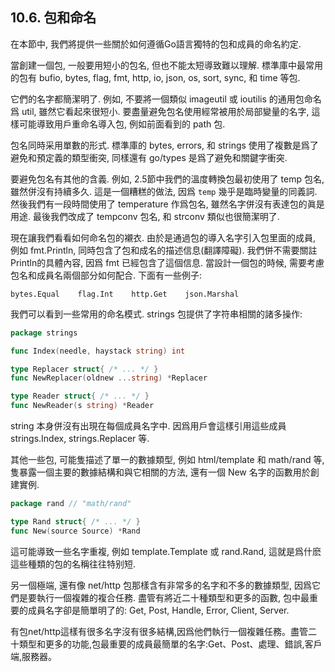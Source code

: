 ## 10.6. 包和命名


在本節中, 我們將提供一些關於如何遵循Go語言獨特的包和成員的命名約定.

當創建一個包, 一般要用短小的包名, 但也不能太短導致難以理解.
標準庫中最常用的包有 bufio, bytes, flag, fmt, http, io, json, os, sort, sync, 和 time 等包.

它們的名字都簡潔明了. 例如, 不要將一個類似 imageutil 或 ioutilis 的通用包命名爲 util,
雖然它看起來很短小. 要盡量避免包名使用經常被用於局部變量的名字, 這樣可能導致用戶重命名導入包, 例如前面看到的 path 包.

包名同時采用單數的形式. 標準庫的 bytes, errors, 和 strings 使用了複數是爲了避免和預定義的類型衝突, 同樣還有 go/types 是爲了避免和關鍵字衝突.

要避免包名有其他的含義. 例如, 2.5節中我們的溫度轉換包最初使用了 temp 包名, 雖然併沒有持續多久. 這是一個糟糕的做法, 因爲 `temp` 幾乎是臨時變量的同義詞. 然後我們有一段時間使用了 temperature 作爲包名, 雖然名字併沒有表達包的眞是用途. 最後我們改成了 tempconv 包名, 和 strconv 類似也很簡潔明了.

現在讓我們看看如何命名包的襯衣. 由於是通過包的導入名字引入包里面的成員, 例如 fmt.Println, 同時包含了包和成名的描述信息(翻譯障礙). 我們併不需要關註Println的具體內容, 因爲 fmt 已經包含了這個信息. 當設計一個包的時候, 需要考慮包名和成員名兩個部分如何配合. 下面有一些例子:

```
bytes.Equal    flag.Int    http.Get    json.Marshal
```

我們可以看到一些常用的命名模式. strings 包提供了字符串相關的諸多操作:

```Go
package strings

func Index(needle, haystack string) int

type Replacer struct{ /* ... */ }
func NewReplacer(oldnew ...string) *Replacer

type Reader struct{ /* ... */ }
func NewReader(s string) *Reader
```

string 本身併沒有出現在每個成員名字中. 因爲用戶會這樣引用這些成員 strings.Index, strings.Replacer 等.

其他一些包, 可能隻描述了單一的數據類型, 例如 html/template 和 math/rand 等, 隻暴露一個主要的數據結構和與它相關的方法, 還有一個 New 名字的函數用於創建實例.

```Go
package rand // "math/rand"

type Rand struct{ /* ... */ }
func New(source Source) *Rand
```

這可能導致一些名字重複, 例如 template.Template 或 rand.Rand, 這就是爲什麽這些種類的包的名稱往往特别短.

另一個極端, 還有像 net/http 包那樣含有非常多的名字和不多的數據類型, 因爲它們是要執行一個複雜的複合任務. 盡管有將近二十種類型和更多的函數, 包中最重要的成員名字卻是簡單明了的:  Get, Post, Handle, Error, Client, Server.

有包net/http這樣有很多名字沒有很多結構,因爲他們執行一個複雜任務。盡管二十類型和更多的功能,包最重要的成員最簡單的名字:Get、Post、處理、錯誤,客戶端,服務器。




